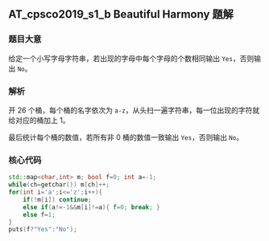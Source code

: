## AT_cpsco2019_s1_b Beautiful Harmony 題解

### 题目大意

给定一个小写字母字符串，若出现的字母中每个字母的个数相同输出 `Yes`，否则输出 `No`。

### 解析

开 26 个桶，每个桶的名字依次为 `a-z`，从头扫一遍字符串，每一位出现的字符就给对应的桶加上 $1$。

最后统计每个桶的数值，若所有非 $0$ 桶的数值一致输出 `Yes`，否则输出 `No`。

### 核心代码

```cpp
std::map<char,int> m; bool f=0; int a=-1;
while(ch=getchar()) m[ch]++;
for(int i='a';i<='z';i++){
	if(!m[i]) continue;
    else if(a!=-1&&m[i]!=a){ f=0; break; }
    else f=1;
}
puts(f?"Yes":"No");
```